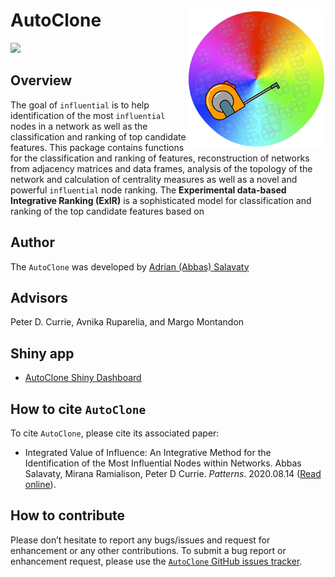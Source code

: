 
<!-- README.md is generated from README.Rmd. Please edit that file -->

# AutoClone <a href='https://github.com/asalavaty/AutoClone'><img src='Figures/AutoClone-Logo.png' align="right" height="221" /></a>

<!-- badges: start -->

[![](https://img.shields.io/badge/AutoClone%20Web%20App-blue.svg)](https://github.com/asalavaty/influential)
<!-- badges: end -->

## Overview

The goal of `influential` is to help identification of the most
`influential` nodes in a network as well as the classification and
ranking of top candidate features. This package contains functions for
the classification and ranking of features, reconstruction of networks
from adjacency matrices and data frames, analysis of the topology of the
network and calculation of centrality measures as well as a novel and
powerful `influential` node ranking. The **Experimental data-based
Integrative Ranking (ExIR)** is a sophisticated model for classification
and ranking of the top candidate features based on

## Author

The `AutoClone` was developed by [Adrian (Abbas)
Salavaty](https://www.abbassalavaty.com/)

## Advisors

Peter D. Currie, Avnika Ruparelia, and Margo Montandon

## Shiny app

-   [AutoClone Shiny Dashboard](https://influential.erc.monash.edu/)

## How to cite `AutoClone`

To cite `AutoClone`, please cite its associated paper:

-   Integrated Value of Influence: An Integrative Method for the
    Identification of the Most Influential Nodes within Networks. Abbas
    Salavaty, Mirana Ramialison, Peter D Currie. *Patterns*. 2020.08.14
    ([Read online](https://doi.org/10.1016/j.patter.2020.100052)).

## How to contribute

Please don’t hesitate to report any bugs/issues and request for
enhancement or any other contributions. To submit a bug report or
enhancement request, please use the [`AutoClone` GitHub issues
tracker](https://github.com/asalavaty/AutoClone/issues).
